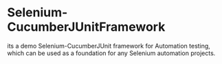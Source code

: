 # Selenium-CucumberJUnitFramework
its a demo Selenium-CucumberJUnit framework for Automation testing, which can be used as a foundation for any Selenium automation projects.
